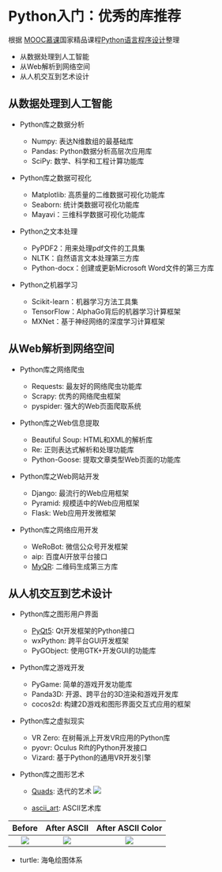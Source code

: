 # Python入门：优秀的库推荐

根据 [MOOC慕课](https://www.icourse163.org)国家精品课程[Python语言程序设计](https://www.icourse163.org/course/BIT-268001)整理

- 从数据处理到人工智能
- 从Web解析到网络空间
- 从人机交互到艺术设计

## 从数据处理到人工智能
- Python库之数据分析
  - Numpy: 表达N维数组的最基础库
  - Pandas: Python数据分析高层次应用库
  - SciPy: 数学、科学和工程计算功能库

- Python库之数据可视化
  - Matplotlib: 高质量的二维数据可视化功能库
  - Seaborn: 统计类数据可视化功能库
  - Mayavi：三维科学数据可视化功能库

- Python之文本处理
  - PyPDF2：用来处理pdf文件的工具集
  - NLTK：自然语言文本处理第三方库
  - Python-docx：创建或更新Microsoft Word文件的第三方库

- Python之机器学习
  - Scikit-learn：机器学习方法工具集
  - TensorFlow：AlphaGo背后的机器学习计算框架
  - MXNet：基于神经网络的深度学习计算框架

## 从Web解析到网络空间
- Python库之网络爬虫
  - Requests: 最友好的网络爬虫功能库
  - Scrapy: 优秀的网络爬虫框架
  - pyspider: 强大的Web页面爬取系统

- Python库之Web信息提取
  - Beautiful Soup: HTML和XML的解析库
  - Re: 正则表达式解析和处理功能库
  - Python-Goose: 提取文章类型Web页面的功能库

- Python库之Web网站开发
  - Django: 最流行的Web应用框架
  - Pyramid: 规模适中的Web应用框架
  - Flask: Web应用开发微框架

- Python库之网络应用开发
  - WeRoBot: 微信公众号开发框架
  - aip: 百度AI开放平台接口
  - [MyQR](https://github.com/sylnsfar/qrcode/blob/master/README-cn.md): 二维码生成第三方库

## 从人机交互到艺术设计
- Python库之图形用户界面
  - [PyQt5](https://pypi.org/project/PyQt5/): Qt开发框架的Python接口
  - wxPython: 跨平台GUI开发框架
  - PyGObject: 使用GTK+开发GUI的功能库

- Python库之游戏开发
  - PyGame: 简单的游戏开发功能库
  - Panda3D: 开源、跨平台的3D渲染和游戏开发库
  - cocos2d: 构建2D游戏和图形界面交互式应用的框架

- Python库之虚拟现实
  - VR Zero: 在树莓派上开发VR应用的Python库
  - pyovr: Oculus Rift的Python开发接口
  - Vizard: 基于Python的通用VR开发引擎

- Python库之图形艺术
  - [Quads](https://github.com/fogleman/Quads): 迭代的艺术
![](http://cdn.zhaojingyi0126.com/IMG/17569167-77cd941f450dbb0f.png)

  - [ascii_art](https://github.com/jontonsoup4/ascii_art): ASCII艺术库

|                            Before                            |                         After ASCII                          |                      After ASCII Color                       |
| :----------------------------------------------------------: | :----------------------------------------------------------: | :----------------------------------------------------------: |
| ![](http://cdn.zhaojingyi0126.com/IMG/17569167-3d37c01e8354fea9.png) | ![](http://cdn.zhaojingyi0126.com/IMG/17569167-a4e562a45b813767.gif) | ![](http://cdn.zhaojingyi0126.com/IMG/17569167-cfc11c9a143fdf7f.png) |



  - turtle: 海龟绘图体系